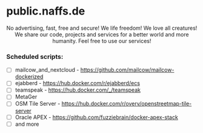 # public.naffs.de
<p align="center"> No advertising, fast, free and secure! We life freedom! We love all creatures! We share our code, projects and services for a better world and more humanity. Feel free to use our services! </p>

### Scheduled scripts:
- [ ] mailcow_and_nextcloud - https://github.com/mailcow/mailcow-dockerized
- [ ] ejabberd - https://hub.docker.com/r/ejabberd/ecs
- [ ] teamspeak - https://hub.docker.com/_/teamspeak
- [ ] MetaGer
- [ ] OSM Tile Server - https://hub.docker.com/r/overv/openstreetmap-tile-server
- [ ] Oracle APEX - https://github.com/fuzziebrain/docker-apex-stack
- [ ] and more

